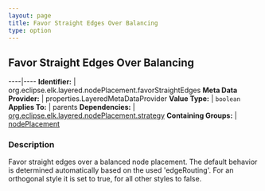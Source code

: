 ```yaml
---
layout: page
title: Favor Straight Edges Over Balancing
type: option
---
```

## Favor Straight Edges Over Balancing

----|----
**Identifier:** | org.eclipse.elk.layered.nodePlacement.favorStraightEdges
**Meta Data Provider:** | properties.LayeredMetaDataProvider
**Value Type:** | `boolean`
**Applies To:** | parents
**Dependencies:** | [org.eclipse.elk.layered.nodePlacement.strategy](org-eclipse-elk-layered-nodePlacement-strategy)
**Containing Groups:** | [nodePlacement](org-eclipse-elk-layered-nodePlacement)

### Description

Favor straight edges over a balanced node placement. The default behavior is determined automatically based on the used 'edgeRouting'. For an orthogonal style it is set to true, for all other styles to false.
